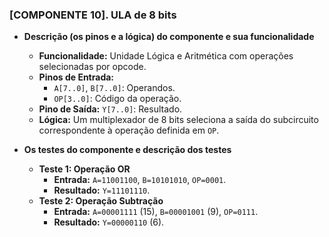 ### [COMPONENTE 10]. ULA de 8 bits

* **Descrição (os pinos e a lógica) do componente e sua funcionalidade**
    * **Funcionalidade:** Unidade Lógica e Aritmética com operações selecionadas por opcode.
    * **Pinos de Entrada:**
        * `A[7..0]`, `B[7..0]`: Operandos.
        * `OP[3..0]`: Código da operação.
    * **Pino de Saída:** `Y[7..0]`: Resultado.
    * **Lógica:** Um multiplexador de 8 bits seleciona a saída do subcircuito correspondente à operação definida em `OP`.

* **Os testes do componente e descrição dos testes**
    * **Teste 1: Operação OR**
        * **Entrada:** `A=11001100`, `B=10101010`, `OP=0001`.
        * **Resultado:** `Y=11101110`.
    * **Teste 2: Operação Subtração**
        * **Entrada:** `A=00001111` (15), `B=00001001` (9), `OP=0111`.
        * **Resultado:** `Y=00000110` (6).
